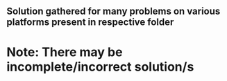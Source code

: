 
## Solution gathered for many problems on various platforms present in respective folder

# Note: There may be incomplete/incorrect solution/s